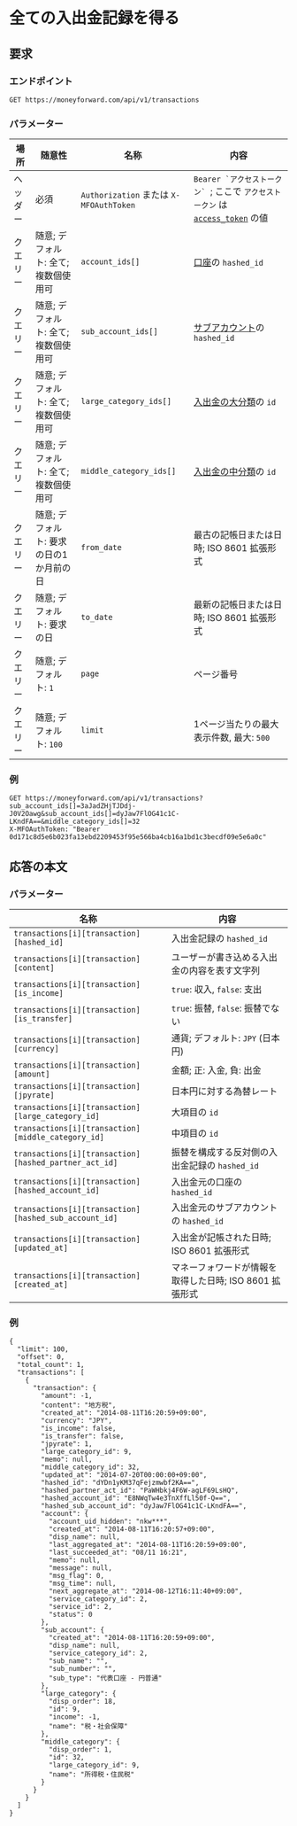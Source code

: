 # 全ての入出金記録を得る

## 要求

### エンドポイント

```
GET https://moneyforward.com/api/v1/transactions
```

### パラメーター

| 場所 | 随意性 | 名称 | 内容 |
| ---- | ---- | ---- | --- |
| ヘッダー | 必須 | `Authorization` または `X-MFOAuthToken` | ```Bearer `アクセストークン` ```; ここで `アクセストークン` は [`access_token`](token.md) の値 |
| クエリー | 随意; デフォルト: 全て; 複数個使用可 | `account_ids[]` | [口座](accounts_index.md)の `hashed_id` |
| クエリー | 随意; デフォルト: 全て; 複数個使用可 | `sub_account_ids[]` | [サブアカウント](accounts_index.md)の `hashed_id` |
| クエリー | 随意; デフォルト: 全て; 複数個使用可 | `large_category_ids[]` | [入出金の大分類](categories_index.md)の `id` |
| クエリー | 随意; デフォルト: 全て; 複数個使用可 | `middle_category_ids[]` | [入出金の中分類](categories_index.md)の `id` |
| クエリー | 随意; デフォルト: 要求の日の1か月前の日 | `from_date` | 最古の記帳日または日時; ISO 8601 拡張形式 |
| クエリー | 随意; デフォルト: 要求の日 | `to_date` | 最新の記帳日または日時; ISO 8601 拡張形式 |
| クエリー | 随意; デフォルト: `1` | `page` | ページ番号 |
| クエリー | 随意; デフォルト: `100` | `limit` | 1ページ当たりの最大表示件数, 最大: `500` |

### 例

```
GET https://moneyforward.com/api/v1/transactions?sub_account_ids[]=3aJadZHjTJDdj-J0V2Oawg&sub_account_ids[]=dyJaw7FlOG41c1C-LKndFA==&middle_category_ids[]=32
X-MFOAuthToken: "Bearer 0d171c8d5e6b023fa13ebd2209453f95e566ba4cb16a1bd1c3becdf09e5e6a0c"
```

## 応答の本文

### パラメーター

| 名称 | 内容 |
| ---- | --- |
| `transactions[i][transaction][hashed_id]` | 入出金記録の `hashed_id` |
| `transactions[i][transaction][content]` | ユーザーが書き込める入出金の内容を表す文字列 |
| `transactions[i][transaction][is_income]` | `true`: 収入, `false`: 支出 |
| `transactions[i][transaction][is_transfer]` | `true`: 振替, `false`: 振替でない |
| `transactions[i][transaction][currency]` | 通貨; デフォルト: `JPY` (日本円) |
| `transactions[i][transaction][amount]` | 金額; 正: 入金, 負: 出金 |
| `transactions[i][transaction][jpyrate]` | 日本円に対する為替レート |
| `transactions[i][transaction][large_category_id]` | 大項目の `id` |
| `transactions[i][transaction][middle_category_id]` | 中項目の `id` |
| `transactions[i][transaction][hashed_partner_act_id]` | 振替を構成する反対側の入出金記録の `hashed_id` |
| `transactions[i][transaction][hashed_account_id]` | 入出金元の口座の `hashed_id` |
| `transactions[i][transaction][hashed_sub_account_id]` | 入出金元のサブアカウントの `hashed_id` |
| `transactions[i][transaction][updated_at]` | 入出金が記帳された日時; ISO 8601 拡張形式 |
| `transactions[i][transaction][created_at]` | マネーフォワードが情報を取得した日時; ISO 8601 拡張形式 |

### 例

```
{
  "limit": 100,
  "offset": 0,
  "total_count": 1,
  "transactions": [
    {
      "transaction": {
        "amount": -1,
        "content": "地方税",
        "created_at": "2014-08-11T16:20:59+09:00",
        "currency": "JPY",
        "is_income": false,
        "is_transfer": false,
        "jpyrate": 1,
        "large_category_id": 9,
        "memo": null,
        "middle_category_id": 32,
        "updated_at": "2014-07-20T00:00:00+09:00",
        "hashed_id": "dYDn1yKM37qFejzmwbf2KA==",
        "hashed_partner_act_id": "PaWHbkj4F6W-agLF69LsHQ",
        "hashed_account_id": "E8NWqTw4e3TnXffLl50f-Q==",
        "hashed_sub_account_id": "dyJaw7FlOG41c1C-LKndFA==",
        "account": {
          "account_uid_hidden": "nkw***",
          "created_at": "2014-08-11T16:20:57+09:00",
          "disp_name": null,
          "last_aggregated_at": "2014-08-11T16:20:59+09:00",
          "last_succeeded_at": "08/11 16:21",
          "memo": null,
          "message": null,
          "msg_flag": 0,
          "msg_time": null,
          "next_aggregate_at": "2014-08-12T16:11:40+09:00",
          "service_category_id": 2,
          "service_id": 2,
          "status": 0
        },
        "sub_account": {
          "created_at": "2014-08-11T16:20:59+09:00",
          "disp_name": null,
          "service_category_id": 2,
          "sub_name": "",
          "sub_number": "",
          "sub_type": "代表口座 - 円普通"
        },
        "large_category": {
          "disp_order": 18,
          "id": 9,
          "income": -1,
          "name": "税・社会保障"
        },
        "middle_category": {
          "disp_order": 1,
          "id": 32,
          "large_category_id": 9,
          "name": "所得税・住民税"
        }
      }
    }
  ]
}
```
